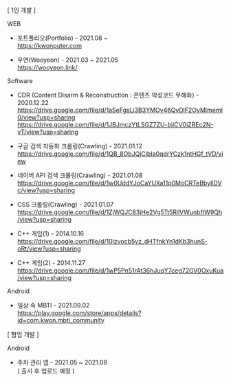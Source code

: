 
[ 1인 개발 ]  

WEB
- 포트폴리오(Portfolio) - 2021.08 ~  
https://kwonputer.com 

- 우연(Wooyeon) - 2021.03 ~ 2021.05  
https://wooyeon.link/

Software
- CDR (Content Disarm & Reconstruction : 콘텐츠 악성코드 무해화) - 2020.12.22  
https://drive.google.com/file/d/1aSeFgsLi3B3YMOy46QvDlF2OyMImemI0/view?usp=sharing
https://drive.google.com/file/d/1JBJmczYtLSGZ7ZU-bjiCV0iZREc2N-vT/view?usp=sharing

- 구글 검색 자동화 크롤링(Crawling) - 2021.01.12  
https://drive.google.com/file/d/1QB_8ObJQjClbIa0qdrYCzk1ntHGf_tVD/view

- 네이버 API 검색 크롤링(Crawling) - 2021.01.08  
https://drive.google.com/file/d/1w0UddYJoCaYUXa11p0MoCRTeBbyllDVc/view?usp=sharing

- CSS 크롤링(Crawling) - 2021.01.07  
https://drive.google.com/file/d/1ZjWQJC83jHe2Vg5Tt5RilVWunbftW9Qh/view?usp=sharing

- C++ 게임(1) - 2014.10.16  
https://drive.google.com/file/d/10lzvocb5vz_dHTfnkYn1dKb3hunS-oRt/view?usp=sharing

- C++ 게임(2) - 2014.11.27  
https://drive.google.com/file/d/1wP5Pn51rAt36hJuqY7ceg72GV0OxuKua/view?usp=sharing

Android
- 일상 속 MBTI - 2021.09.02  
https://play.google.com/store/apps/details?id=com.kwon.mbti_community

[ 협업 개발 ]  

Android
- 주차 관리 앱 - 2021.05 ~ 2021.08  
( 출시 후 업로드 예정 )
